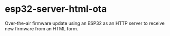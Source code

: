 # esp32-server-html-ota
Over-the-air firmware update using an ESP32 as an HTTP server to receive new firmware from an HTML form.
